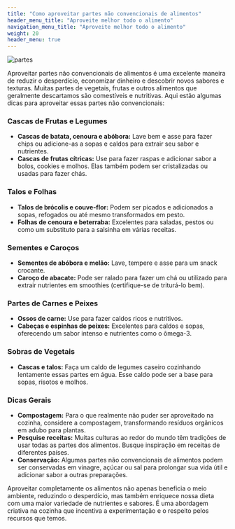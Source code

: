 ```yaml
---
title: "Como aproveitar partes não convencionais de alimentos"
header_menu_title: "Aproveite melhor todo o alimento"
navigation_menu_title: "Aproveite melhor todo o alimento"
weight: 20
header_menu: true
---
```


![partes](../../images/partes.jpg)

Aproveitar partes não convencionais de alimentos é uma excelente maneira de reduzir o desperdício, economizar dinheiro e descobrir novos sabores e texturas. Muitas partes de vegetais, frutas e outros alimentos que geralmente descartamos são comestíveis e nutritivas. Aqui estão algumas dicas para aproveitar essas partes não convencionais:

### Cascas de Frutas e Legumes
- **Cascas de batata, cenoura e abóbora:** Lave bem e asse para fazer chips ou adicione-as a sopas e caldos para extrair seu sabor e nutrientes.
- **Cascas de frutas cítricas:** Use para fazer raspas e adicionar sabor a bolos, cookies e molhos. Elas também podem ser cristalizadas ou usadas para fazer chás.

### Talos e Folhas
- **Talos de brócolis e couve-flor:** Podem ser picados e adicionados a sopas, refogados ou até mesmo transformados em pesto.
- **Folhas de cenoura e beterraba:** Excelentes para saladas, pestos ou como um substituto para a salsinha em várias receitas.

### Sementes e Caroços
- **Sementes de abóbora e melão:** Lave, tempere e asse para um snack crocante.
- **Caroço de abacate:** Pode ser ralado para fazer um chá ou utilizado para extrair nutrientes em smoothies (certifique-se de triturá-lo bem).

### Partes de Carnes e Peixes
- **Ossos de carne:** Use para fazer caldos ricos e nutritivos.
- **Cabeças e espinhas de peixes:** Excelentes para caldos e sopas, oferecendo um sabor intenso e nutrientes como o ômega-3.

### Sobras de Vegetais
- **Cascas e talos:** Faça um caldo de legumes caseiro cozinhando lentamente essas partes em água. Esse caldo pode ser a base para sopas, risotos e molhos.

### Dicas Gerais
- **Compostagem:** Para o que realmente não puder ser aproveitado na cozinha, considere a compostagem, transformando resíduos orgânicos em adubo para plantas.
- **Pesquise receitas:** Muitas culturas ao redor do mundo têm tradições de usar todas as partes dos alimentos. Busque inspiração em receitas de diferentes países.
- **Conservação:** Algumas partes não convencionais de alimentos podem ser conservadas em vinagre, açúcar ou sal para prolongar sua vida útil e adicionar sabor a outras preparações.

Aproveitar completamente os alimentos não apenas beneficia o meio ambiente, reduzindo o desperdício, mas também enriquece nossa dieta com uma maior variedade de nutrientes e sabores. É uma abordagem criativa na cozinha que incentiva a experimentação e o respeito pelos recursos que temos.